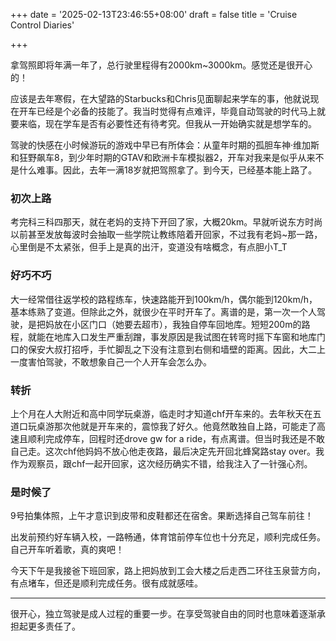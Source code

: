 +++
date = '2025-02-13T23:46:55+08:00'
draft = false
title = 'Cruise Control Diaries'

+++

拿驾照即将年满一年了，总行驶里程得有2000km~3000km。感觉还是很开心的！

应该是去年寒假，在大望路的Starbucks和Chris见面聊起来学车的事，他就说现在开车已经是个必备的技能了。我当时觉得有点难评，毕竟自动驾驶的时代马上就要来临，现在学车是否有必要性还有待考究。但我从一开始确实就是想学车的。

驾驶的快感在小时候游玩的游戏中早已有所体会：从童年时期的孤胆车神·维加斯和狂野飙车8，到少年时期的GTAV和欧洲卡车模拟器2，开车对我来是似乎从来不是什么难事。因此，去年一满18岁就把驾照拿了。到今天，已经基本能上路了。

### 初次上路

考完科三科四那天，就在老妈的支持下开回了家，大概20km。早就听说东方时尚以前甚至发放每波时会抽取一些学院让教练陪着开回家，不过我有老妈~那一路，心里倒是不太紧张，但手上是真的出汗，变道没有啥概念，有点胆小T_T

### 好巧不巧

大一经常借往返学校的路程练车，快速路能开到100km/h，偶尔能到120km/h，基本练熟了变道。但除此之外，就很少在平时开车了。离谱的是，第一次一个人驾驶，是把妈放在小区门口（她要去超市），我独自停车回地库。短短200m的路程，就能在地库入口发生严重刮蹭，事发原因是我试图在转弯时摇下车窗和地库门口的保安大叔打招呼，手忙脚乱之下没有注意到右侧和墙壁的距离。因此，大二上一度害怕驾驶，不敢想象自己一个人开车会怎么办。

### 转折

上个月在人大附近和高中同学玩桌游，临走时才知道chf开车来的。去年秋天在五道口玩桌游那次他就是开车来的，震惊我了好久。他竟然敢独自上路，可能走了高速且顺利完成停车，回程时还drove gw for a ride，有点离谱。但当时我还是不敢自己走。这次chf他妈妈不放心他走夜路，最后决定先开回北蜂窝路stay over。我作为观察员，跟chf一起开回家，这次经历确实不错，给我注入了一针强心剂。

### 是时候了

9号拍集体照，上午才意识到皮带和皮鞋都还在宿舍。果断选择自己驾车前往！

出发前预约好车辆入校，一路畅通，体育馆前停车位也十分充足，顺利完成任务。自己开车听着歌，真的爽吧！

今天下午是我接爸下班回家，路上把妈放到工会大楼之后走西二环往玉泉营方向，有点堵车，但还是顺利完成任务。很有成就感哇。

---

很开心，独立驾驶是成人过程的重要一步。在享受驾驶自由的同时也意味着逐渐承担起更多责任了。
